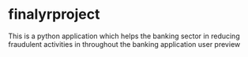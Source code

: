 # finalyrproject
This is a python application which helps the banking sector in reducing fraudulent activities in throughout the banking application user preview 
